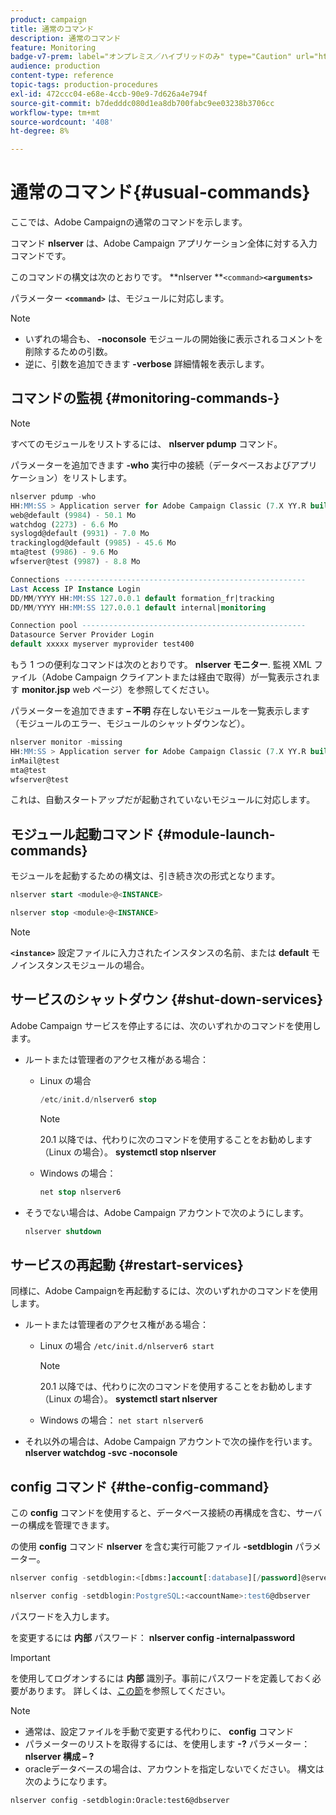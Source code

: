 ```yaml
---
product: campaign
title: 通常のコマンド
description: 通常のコマンド
feature: Monitoring
badge-v7-prem: label="オンプレミス／ハイブリッドのみ" type="Caution" url="https://experienceleague.adobe.com/docs/campaign-classic/using/installing-campaign-classic/architecture-and-hosting-models/hosting-models-lp/hosting-models.html?lang=ja" tooltip="オンプレミスデプロイメントとハイブリッドデプロイメントにのみ適用されます"
audience: production
content-type: reference
topic-tags: production-procedures
exl-id: 472ccc04-e68e-4ccb-90e9-7d626a4e794f
source-git-commit: b7dedddc080d1ea8db700fabc9ee03238b3706cc
workflow-type: tm+mt
source-wordcount: '408'
ht-degree: 8%

---
```


# 通常のコマンド{#usual-commands}



ここでは、Adobe Campaignの通常のコマンドを示します。

コマンド **nlserver** は、Adobe Campaign アプリケーション全体に対する入力コマンドです。

このコマンドの構文は次のとおりです。 **nlserver **`<command>`****`<arguments>`****

パラメーター **`<command>`** は、モジュールに対応します。

>[!NOTE]
>
>* いずれの場合も、 **-noconsole** モジュールの開始後に表示されるコメントを削除するための引数。
>* 逆に、引数を追加できます **-verbose** 詳細情報を表示します。
>

## コマンドの監視 {#monitoring-commands-}

>[!NOTE]
>
>すべてのモジュールをリストするには、 **nlserver pdump** コマンド。

パラメーターを追加できます **-who** 実行中の接続（データベースおよびアプリケーション）をリストします。

```sql
nlserver pdump -who
HH:MM:SS > Application server for Adobe Campaign Classic (7.X YY.R build XXX@SHA1) of DD/MM/YYYY
web@default (9984) - 50.1 Mo
watchdog (2273) - 6.6 Mo
syslogd@default (9931) - 7.0 Mo
trackinglogd@default (9985) - 45.6 Mo
mta@test (9986) - 9.6 Mo
wfserver@test (9987) - 8.8 Mo

Connections ------------------------------------------------------
Last Access IP Instance Login 
DD/MM/YYYY HH:MM:SS 127.0.0.1 default formation_fr|tracking
DD/MM/YYYY HH:MM:SS 127.0.0.1 default internal|monitoring

Connection pool --------------------------------------------------
Datasource Server Provider Login 
default xxxxx myserver myprovider test400
```

もう 1 つの便利なコマンドは次のとおりです。 **nlserver モニター**. 監視 XML ファイル（Adobe Campaign クライアントまたは経由で取得）が一覧表示されます **monitor.jsp** web ページ）を参照してください。

パラメーターを追加できます **– 不明** 存在しないモジュールを一覧表示します（モジュールのエラー、モジュールのシャットダウンなど）。

```sql
nlserver monitor -missing
HH:MM:SS > Application server for Adobe Campaign Classic (7.X YY.R build XXX@SHA1) of DD/MM/YYYY
inMail@test
mta@test
wfserver@test
```

これは、自動スタートアップだが起動されていないモジュールに対応します。

## モジュール起動コマンド {#module-launch-commands}

モジュールを起動するための構文は、引き続き次の形式となります。

```sql
nlserver start <module>@<INSTANCE>
```

```sql
nlserver stop <module>@<INSTANCE>
```

>[!NOTE]
>
>**`<instance>`** 設定ファイルに入力されたインスタンスの名前、または **default** モノインスタンスモジュールの場合。

## サービスのシャットダウン {#shut-down-services}

Adobe Campaign サービスを停止するには、次のいずれかのコマンドを使用します。

* ルートまたは管理者のアクセス権がある場合：

   * Linux の場合

     ```sql
     /etc/init.d/nlserver6 stop
     ```

     >[!NOTE]
     >
     >20.1 以降では、代わりに次のコマンドを使用することをお勧めします（Linux の場合）。 **systemctl stop nlserver**

   * Windows の場合：

     ```sql
     net stop nlserver6
     ```

* そうでない場合は、Adobe Campaign アカウントで次のようにします。

  ```sql
  nlserver shutdown 
  ```

## サービスの再起動 {#restart-services}

同様に、Adobe Campaignを再起動するには、次のいずれかのコマンドを使用します。

* ルートまたは管理者のアクセス権がある場合：

   * Linux の場合 `/etc/init.d/nlserver6 start`

     >[!NOTE]
     >
     >20.1 以降では、代わりに次のコマンドを使用することをお勧めします（Linux の場合）。 **systemctl start nlserver**

   * Windows の場合： `net start nlserver6`

* それ以外の場合は、Adobe Campaign アカウントで次の操作を行います。 **nlserver watchdog -svc -noconsole**

## config コマンド {#the-config-command}

この **config** コマンドを使用すると、データベース接続の再構成を含む、サーバーの構成を管理できます。

の使用 **config** コマンド **nlserver** を含む実行可能ファイル **-setdblogin** パラメーター。

```sql
nlserver config -setdblogin:<[dbms:]account[:database][/password]@server>
```

```sql
nlserver config -setdblogin:PostgreSQL:<accountName>:test6@dbserver
```

パスワードを入力します。

を変更するには **内部** パスワード： **nlserver config -internalpassword**

>[!IMPORTANT]
>
>を使用してログオンするには **内部** 識別子。事前にパスワードを定義しておく必要があります。 詳しくは、[この節](../../installation/using/configuring-campaign-server.md#internal-identifier)を参照してください。

>[!NOTE]
>
>* 通常は、設定ファイルを手動で変更する代わりに、 **config** コマンド
>* パラメーターのリストを取得するには、を使用します **-?** パラメーター： **nlserver 構成 – ?**
>* oracleデータベースの場合は、アカウントを指定しないでください。 構文は次のようになります。
>
>  `nlserver config -setdblogin:Oracle:test6@dbserver`
>

